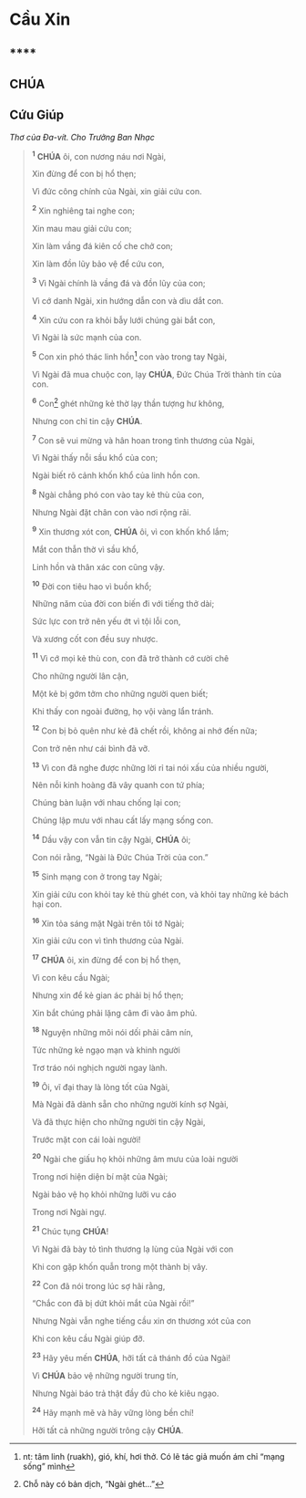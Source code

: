 # Cầu Xin

## \*\*\*\*

## CHÚA

## Cứu Giúp

_Thơ của Đa-vít. Cho Trưởng Ban Nhạc_

> <sup><b>1</b></sup> **CHÚA** ôi, con nương náu nơi Ngài,
>
> Xin đừng để con bị hổ thẹn;
>
> Vì đức công chính của Ngài, xin giải cứu con.
>
> <sup><b>2</b></sup> Xin nghiêng tai nghe con;
>
> Xin mau mau giải cứu con;
>
> Xin làm vầng đá kiên cố che chở con;
>
> Xin làm đồn lũy bảo vệ để cứu con,
>
> <sup><b>3</b></sup> Vì Ngài chính là vầng đá và đồn lũy của con;
>
> Vì cớ danh Ngài, xin hướng dẫn con và dìu dắt con.
>
> <sup><b>4</b></sup> Xin cứu con ra khỏi bẫy lưới chúng gài bắt con,
>
> Vì Ngài là sức mạnh của con.
>
> <sup><b>5</b></sup> Con xin phó thác linh hồn[^1-cc3f8620-a0df-4822-92e4-68c12e3c8a45] con vào trong tay Ngài,
>
> Vì Ngài đã mua chuộc con, lạy **CHÚA**, Đức Chúa Trời thành tín của con.
>
> <sup><b>6</b></sup> Con[^2-cc3f8620-a0df-4822-92e4-68c12e3c8a45] ghét những kẻ thờ lạy thần tượng hư không,
>
> Nhưng con chỉ tin cậy **CHÚA**.
>
> <sup><b>7</b></sup> Con sẽ vui mừng và hân hoan trong tình thương của Ngài,
>
> Vì Ngài thấy nỗi sầu khổ của con;
>
> Ngài biết rõ cảnh khốn khổ của linh hồn con.
>
> <sup><b>8</b></sup> Ngài chẳng phó con vào tay kẻ thù của con,
>
> Nhưng Ngài đặt chân con vào nơi rộng rãi.
>
> <sup><b>9</b></sup> Xin thương xót con, **CHÚA** ôi, vì con khốn khổ lắm;
>
> Mắt con thẫn thờ vì sầu khổ,
>
> Linh hồn và thân xác con cũng vậy.
>
> <sup><b>10</b></sup> Đời con tiêu hao vì buồn khổ;
>
> Những năm của đời con biến đi với tiếng thở dài;
>
> Sức lực con trở nên yếu ớt vì tội lỗi con,
>
> Và xương cốt con đều suy nhược.
>
> <sup><b>11</b></sup> Vì cớ mọi kẻ thù con, con đã trở thành cớ cười chê
>
> Cho những người lân cận,
>
> Một kẻ bị gớm tởm cho những người quen biết;
>
> Khi thấy con ngoài đường, họ vội vàng lẩn tránh.
>
> <sup><b>12</b></sup> Con bị bỏ quên như kẻ đã chết rồi, không ai nhớ đến nữa;
>
> Con trở nên như cái bình đã vỡ.
>
> <sup><b>13</b></sup> Vì con đã nghe được những lời rỉ tai nói xấu của nhiều người,
>
> Nên nỗi kinh hoàng đã vây quanh con tứ phía;
>
> Chúng bàn luận với nhau chống lại con;
>
> Chúng lập mưu với nhau cất lấy mạng sống con.
>
> <sup><b>14</b></sup> Dầu vậy con vẫn tin cậy Ngài, **CHÚA** ôi;
>
> Con nói rằng, “Ngài là Đức Chúa Trời của con.”
>
> <sup><b>15</b></sup> Sinh mạng con ở trong tay Ngài;
>
> Xin giải cứu con khỏi tay kẻ thù ghét con, và khỏi tay những kẻ bách hại con.
>
> <sup><b>16</b></sup> Xin tỏa sáng mặt Ngài trên tôi tớ Ngài;
>
> Xin giải cứu con vì tình thương của Ngài.
>
> <sup><b>17</b></sup> **CHÚA** ôi, xin đừng để con bị hổ thẹn,
>
> Vì con kêu cầu Ngài;
>
> Nhưng xin để kẻ gian ác phải bị hổ thẹn;
>
> Xin bắt chúng phải lặng câm đi vào âm phủ.
>
> <sup><b>18</b></sup> Nguyện những môi nói dối phải câm nín,
>
> Tức những kẻ ngạo mạn và khinh người
>
> Trơ tráo nói nghịch người ngay lành.
>
> <sup><b>19</b></sup> Ôi, vĩ đại thay là lòng tốt của Ngài,
>
> Mà Ngài đã dành sẵn cho những người kính sợ Ngài,
>
> Và đã thực hiện cho những người tin cậy Ngài,
>
> Trước mặt con cái loài người!
>
> <sup><b>20</b></sup> Ngài che giấu họ khỏi những âm mưu của loài người
>
> Trong nơi hiện diện bí mật của Ngài;
>
> Ngài bảo vệ họ khỏi những lưỡi vu cáo
>
> Trong nơi Ngài ngự.
>
> <sup><b>21</b></sup> Chúc tụng **CHÚA**!
>
> Vì Ngài đã bày tỏ tình thương lạ lùng của Ngài với con
>
> Khi con gặp khốn quẫn trong một thành bị vây.
>
> <sup><b>22</b></sup> Con đã nói trong lúc sợ hãi rằng,
>
> “Chắc con đã bị dứt khỏi mắt của Ngài rồi!”
>
> Nhưng Ngài vẫn nghe tiếng cầu xin ơn thương xót của con
>
> Khi con kêu cầu Ngài giúp đỡ.
>
> <sup><b>23</b></sup> Hãy yêu mến **CHÚA**, hỡi tất cả thánh đồ của Ngài!
>
> Vì **CHÚA** bảo vệ những người trung tín,
>
> Nhưng Ngài báo trả thật đầy đủ cho kẻ kiêu ngạo.
>
> <sup><b>24</b></sup> Hãy mạnh mẽ và hãy vững lòng bền chí!
>
> Hỡi tất cả những người trông cậy **CHÚA**.

[^1-cc3f8620-a0df-4822-92e4-68c12e3c8a45]: nt: tâm linh (ruakh), gió, khí, hơi thở. Có lẽ tác giả muốn ám chỉ “mạng sống” mình

[^2-cc3f8620-a0df-4822-92e4-68c12e3c8a45]: Chỗ này có bản dịch, “Ngài ghét...”
